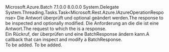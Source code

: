 <Type Name="ResponseInterceptor+BatchResponseInterceptHandler" FullName="Microsoft.Azure.Batch.Protocol.ResponseInterceptor+BatchResponseInterceptHandler">
  <TypeSignature Language="C#" Value="public delegate System.Threading.Tasks.Task&lt;Microsoft.Rest.Azure.IAzureOperationResponse&gt; ResponseInterceptor.BatchResponseInterceptHandler(IAzureOperationResponse response, IBatchRequest request);" />
  <TypeSignature Language="ILAsm" Value=".class nested public auto ansi sealed ResponseInterceptor/BatchResponseInterceptHandler extends System.MulticastDelegate" />
  <TypeSignature Language="DocId" Value="T:Microsoft.Azure.Batch.Protocol.ResponseInterceptor.BatchResponseInterceptHandler" />
  <TypeSignature Language="VB.NET" Value="Public Delegate Function ResponseInterceptor.BatchResponseInterceptHandler(response As IAzureOperationResponse, request As IBatchRequest) As Task(Of IAzureOperationResponse) " />
  <TypeSignature Language="F#" Value="type ResponseInterceptor.BatchResponseInterceptHandler = delegate of IAzureOperationResponse * IBatchRequest -&gt; Task&lt;IAzureOperationResponse&gt;" />
  <AssemblyInfo>
    <AssemblyName>Microsoft.Azure.Batch</AssemblyName>
    <AssemblyVersion>7.1.0.0</AssemblyVersion>
    <AssemblyVersion>8.0.0.0</AssemblyVersion>
  </AssemblyInfo>
  <Base>
    <BaseTypeName>System.Delegate</BaseTypeName>
  </Base>
  <Parameters>
    <Parameter Name="response" Type="Microsoft.Rest.Azure.IAzureOperationResponse" />
    <Parameter Name="request" Type="Microsoft.Azure.Batch.Protocol.IBatchRequest" />
  </Parameters>
  <ReturnValue>
    <ReturnType>System.Threading.Tasks.Task&lt;Microsoft.Rest.Azure.IAzureOperationResponse&gt;</ReturnType>
  </ReturnValue>
  <Docs>
    <param name="response"><span data-ttu-id="4164b-101">Die Antwort überprüft und optional geändert werden.</span><span class="sxs-lookup"><span data-stu-id="4164b-101">The response to be inspected and optionally modified.</span></span></param>
    <param name="request"><span data-ttu-id="4164b-102">Die Anforderung an die die <paramref name="response" /> ist eine Antwort.</span><span class="sxs-lookup"><span data-stu-id="4164b-102">The request to which the <paramref name="response" /> is a response.</span></span></param>
    <summary>
            <span data-ttu-id="4164b-103">Ein Rückruf, der überprüfen und eine BatchResponse ändern kann.</span><span class="sxs-lookup"><span data-stu-id="4164b-103">A callback that can inspect and modify a BatchResponse.</span></span>
            </summary>
    <returns>To be added.</returns>
    <remarks>To be added.</remarks>
  </Docs>
</Type>
